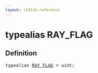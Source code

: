 ```yaml
---
layout: stdlib-reference
---
```


# typealias RAY\_FLAG

## Definition

<pre>
<span class='code_keyword'>typealias</span> <a href="/stdlib-reference/types/RAY_FLAG">RAY_FLAG</a> = <span class="code_keyword">uint</span>;
</pre>

